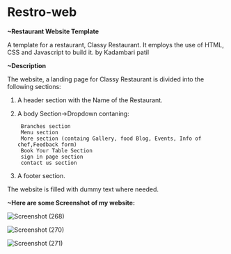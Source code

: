 # Restro-web
**~Restaurant Website Template**

A template for a restaurant, Classy Restaurant. It employs the use of HTML, CSS and Javascript to build it. by Kadambari patil

**~Description**

The website, a landing page for Classy Restaurant is divided into the following sections:

1. A header section with the Name of the Restaurant. 

2. A body Section->Dropdown contaning:

        Branches section
        Menu section
        More section (containg Gallery, food Blog, Events, Info of chef,Feedback form)
        Book Your Table Section
        sign in page section
        contact us section
3. A footer section.

The website is filled with dummy text where needed.


**~Here are some Screenshot of my website:**

![Screenshot (268)](https://user-images.githubusercontent.com/74585419/151523919-96d76846-31f5-4925-a281-46aebca55ef5.png)


![Screenshot (270)](https://user-images.githubusercontent.com/74585419/151523950-cf24822f-deb7-4be0-9f13-90dbd816451e.png)


![Screenshot (271)](https://user-images.githubusercontent.com/74585419/151523958-e8d39c74-fc7e-4932-bffb-2604ccddb34f.png)



